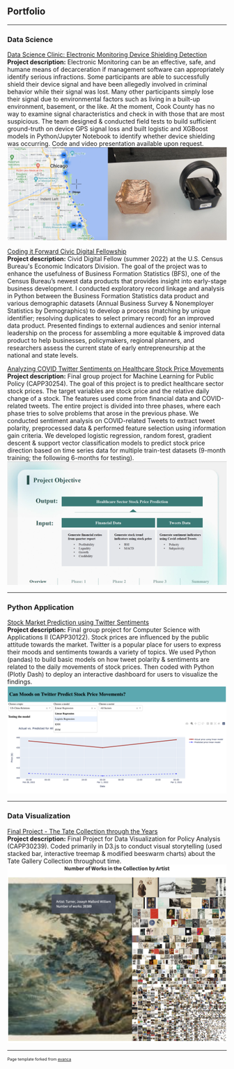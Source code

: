 ## Portfolio

---
### Data Science
[Data Science Clinic: Electronic Monitoring Device Shielding Detection](https://drive.google.com/file/d/1aoW09WtfLm_2ymvJRobTAXZmZ3c5kQtR/view?usp=share_link)
<br>
**Project description:** Electronic Monitoring can be an effective, safe, and humane means of decarceration if management software can appropriately identify serious infractions. Some participants are able to successfully shield their device signal and have been allegedly involved in criminal behavior while their signal was lost. Many other participants simply lose their signal due to
environmental factors such as living in a built-up environment, basement, or the like. At the moment, Cook County has no way to examine signal characteristics and check in with those that are most suspicious. The team designed & conducted field tests to build sufficient ground-truth on device GPS signal loss and built logistic and XGBoost models in Python/Jupyter Notebook to identify whether device shielding was occurring. Code and video presentation available upon request.
<img src="images/RISC.png?raw=true"/>

[Coding it Forward Civic Digital Fellowship](https://github.com/codingitforward/cdf2022/blob/main/Carolyn_Liu.pdf)
<br>
**Project description:** Civid Digital Fellow (summer 2022) at the U.S. Census Bureau's Economic Indicators Division. The goal of the project was to enhance the usefulness of Business Formation Statistics (BFS), one of the Census Bureau’s newest data products that provides insight into early-stage business development. I conducted exploratory record linkage and analysis in Python between the Business Formation Statistics data product and various demographic datasets (Annual Business Survey & Nonemployer Statistics by Demographics) to develop a process (matching by unique identifier; resolving duplicates to select primary record) for an improved data product. Presented findings to external audiences and senior internal leadership on the process for assembling a more equitable & improved data product to help businesses, policymakers, regional planners, and researchers assess the current state of early entrepreneurship at the national and state levels.

[Analyzing COVID Twitter Sentiments on Healthcare Stock Price Movements](https://github.com/Crliu4/capp30254_fight_potatoes.git)
<br>
**Project description:** Final group project for Machine Learning for Public Policy (CAPP30254). The goal of this project is to predict healthcare sector stock prices. The target variables are stock price and the relative daily change of a stock. The features used come from financial data and COVID-related tweets. The entire project is divided into three phases, where each phase tries to solve problems that arose in the previous phase. We conducted sentiment analysis on COVID-related Tweets to extract tweet polarity, preprocessed data & performed feature selection using information gain criteria. We developed logistic regression, random forest, gradient descent & support vector classification models to predict stock price direction based on time series data for multiple train-test datasets (9-month training; the following 6-months for testing).
<img src="images/CAPP30254.png?raw=true"/>

---

### Python Application
[Stock Market Prediction using Twitter Sentiments](https://github.com/uchicago-CAPP30122-win-2022/proj-fight_potatoes)
<br>
**Project description:** Final group project for Computer Science with Applications II (CAPP30122). Stock prices are influenced by the public attitude towards the market. Twitter is a popular place for users to express their moods and sentiments towards a
variety of topics. We used Python (pandas) to build basic models on how tweet polarity & sentiments are related to the daily movements of stock prices. Then coded with Python (Plotly Dash) to deploy an interactive dashboard for users to visualize the findings.
<img src="images/CAPP30122.png?raw=true"/>

---

### Data Visualization
[Final Project - The Tate Collection through the Years](https://crliu4.github.io/CAPP30239_FA22/final_project/code/project.html)
<br>
**Project description:** Final Project for Data Visualization for Policy Analysis (CAPP30239). Coded primarily in D3.js to conduct visual storytelling (used stacked bar, interactive treemap & modified beeswarm charts) about the Tate Gallery Collection throughout time.
<img src="images/Dataviz.png?raw=true"/>


---
<p style="font-size:9px">Page template forked from <a href="https://github.com/evanca/quick-portfolio">evanca</a></p>
<!-- Remove above link if you don't want to attibute -->
